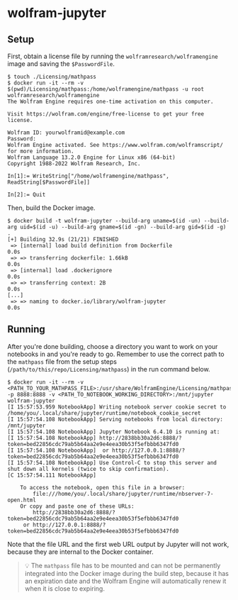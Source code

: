# wolfram-jupyter

## Setup

First, obtain a license file by running the `wolframresearch/wolframengine` image and saving the `$PasswordFile`.

```text
$ touch ./Licensing/mathpass
$ docker run -it --rm -v $(pwd)/Licensing/mathpass:/home/wolframengine/mathpass -u root wolframresearch/wolframengine
The Wolfram Engine requires one-time activation on this computer.

Visit https://wolfram.com/engine/free-license to get your free license.

Wolfram ID: yourwolframid@example.com
Password:
Wolfram Engine activated. See https://www.wolfram.com/wolframscript/ for more information.
Wolfram Language 13.2.0 Engine for Linux x86 (64-bit)
Copyright 1988-2022 Wolfram Research, Inc.

In[1]:= WriteString["/home/wolframengine/mathpass", ReadString[$PasswordFile]]

In[2]:= Quit
```

<!--
(* Example content *)
In[1]:= $PasswordFile // FilePrint
%(*userregistered*)
e45e1217a722  6541-70901-89182  5016-3522-T56G67  9305-232-887:2,0,8,8:80001:20230512
-->

Then, build the Docker image.

```text
$ docker build -t wolfram-jupyter --build-arg uname=$(id -un) --build-arg uid=$(id -u) --build-arg gname=$(id -gn) --build-arg gid=$(id -g) .
[+] Building 32.9s (21/21) FINISHED
 => [internal] load build definition from Dockerfile                            0.0s
 => => transferring dockerfile: 1.66kB                                          0.0s
 => [internal] load .dockerignore                                               0.0s
 => => transferring context: 2B                                                 0.0s
[...]
 => => naming to docker.io/library/wolfram-jupyter                              0.0s
```

## Running

After you're done building, choose a directory you want to work on your notebooks in and you're ready to go. Remember to use the correct path to the `mathpass` file from the setup steps (`/path/to/this/repo/Licensing/mathpass`) in the run command below.

```text
$ docker run -it --rm -v <PATH_TO_YOUR_MATHPASS_FILE>:/usr/share/WolframEngine/Licensing/mathpass -p 8888:8888 -v <PATH_TO_NOTEBOOK_WORKING_DIRECTORY>:/mnt/jupyter wolfram-jupyter
[I 15:57:53.959 NotebookApp] Writing notebook server cookie secret to /home/you/.local/share/jupyter/runtime/notebook_cookie_secret
[I 15:57:54.108 NotebookApp] Serving notebooks from local directory: /mnt/jupyter
[I 15:57:54.108 NotebookApp] Jupyter Notebook 6.4.10 is running at:
[I 15:57:54.108 NotebookApp] http://2838bb30a2d6:8888/?token=bed22856cdc79ab5b64aa2e9e4eea30b53f5efbbb6347fd0
[I 15:57:54.108 NotebookApp]  or http://127.0.0.1:8888/?token=bed22856cdc79ab5b64aa2e9e4eea30b53f5efbbb6347fd0
[I 15:57:54.108 NotebookApp] Use Control-C to stop this server and shut down all kernels (twice to skip confirmation).
[C 15:57:54.111 NotebookApp] 
    
    To access the notebook, open this file in a browser:
        file:///home/you/.local/share/jupyter/runtime/nbserver-7-open.html
    Or copy and paste one of these URLs:
        http://2838bb30a2d6:8888/?token=bed22856cdc79ab5b64aa2e9e4eea30b53f5efbbb6347fd0
     or http://127.0.0.1:8888/?token=bed22856cdc79ab5b64aa2e9e4eea30b53f5efbbb6347fd0
```

Note that the file URL and the first web URL output by Jupyter will not work, because they are internal to the Docker container.

> 💡 The `mathpass` file has to be mounted and can not be permanently integrated into the Docker image during the build step, because it has an expiration date and the Wolfram Engine will automatically renew it when it is close to expiring.
